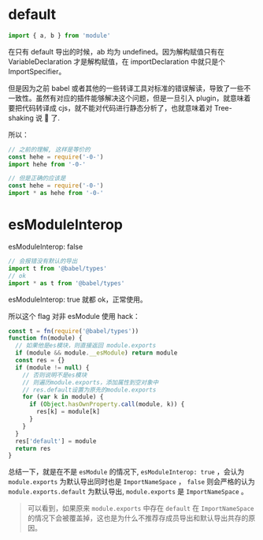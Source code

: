 # default

```js
import { a, b } from 'module'
```

在只有 default 导出的时候，ab 均为 undefined。因为解构赋值只有在 VariableDeclaration 才是解构赋值，在 importDeclaration 中就只是个 ImportSpecifier。

但是因为之前 babel 或者其他的一些转译工具对标准的错误解读，导致了一些不一致性。虽然有对应的插件能够解决这个问题，但是一旦引入 plugin，就意味着要把代码转译成 cjs，就不能对代码进行静态分析了，也就意味着对 Tree-shaking 说 👋 了.

所以：

```js
// 之前的理解, 这样是等价的
const hehe = require('-0-')
import hehe from '-0-'

// 但是正确的应该是
const hehe = require('-0-')
import * as hehe from '-0-'
```

# esModuleInterop

esModuleInterop: false

```js
// 会报错没有默认的导出
import t from '@babel/types'
// ok
import * as t from '@babel/types'
```

esModuleInterop: true 就都 ok，正常使用。

所以这个 flag 对非 esModule 使用 hack：

```js
const t = fn(require('@babel/types'))
function fn(module) {
  // 如果他是es模块，则直接返回 module.exports
  if (module && module.__esModule) return module
  const res = {}
  if (module != null) {
    // 否则说明不是es模块
    // 则遍历module.exports，添加属性到空对象中
    // res.default设置为原先的module.exports
    for (var k in module) {
      if (Object.hasOwnProperty.call(module, k)) {
        res[k] = module[k]
      }
    }
  }
  res['default'] = module
  return res
}
```

总结一下，就是在不是 `esModule` 的情况下, `esModuleInterop: true` ，会认为 `module.exports` 为默认导出同时也是 `ImportNameSpace` ， `false` 则会严格的认为 `module.exports.default` 为默认导出, `module.exports` 是 `ImportNameSpace` 。

> 可以看到，如果原来 `module.exports` 中存在 `default` 在 `ImportNameSpace` 的情况下会被覆盖掉，这也是为什么不推荐存成员导出和默认导出共存的原因。
